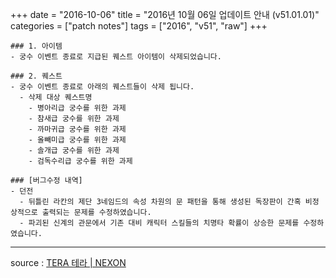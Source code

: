 +++
date = "2016-10-06"
title = "2016년 10월 06일 업데이트 안내 (v51.01.01)"
categories = ["patch notes"]
tags = ["2016", "v51", "raw"]
+++

```
### 1. 아이템
- 궁수 이벤트 종료로 지급된 퀘스트 아이템이 삭제되었습니다.

### 2. 퀘스트
- 궁수 이벤트 종료로 아래의 퀘스트들이 삭제 됩니다.
  - 삭제 대상 퀘스트명
    - 병아리급 궁수를 위한 과제
    - 참새급 궁수를 위한 과제
    - 까마귀급 궁수를 위한 과제
    - 올빼미급 궁수를 위한 과제
    - 솔개급 궁수를 위한 과제
    - 검독수리급 궁수를 위한 과제

### [버그수정 내역]
- 던전
  - 뒤틀린 라칸의 제단 3네임드의 속성 차원의 문 패턴을 통해 생성된 독장판이 간혹 비정상적으로 출력되는 문제를 수정하였습니다.
  - 파괴된 신계의 관문에서 기존 대비 캐릭터 스킬들의 치명타 확률이 상승한 문제를 수정하였습니다.
```

----

source : [TERA 테라 | NEXON](http://tera.nexon.com/news/update/view.aspx?n4articlesn=)
